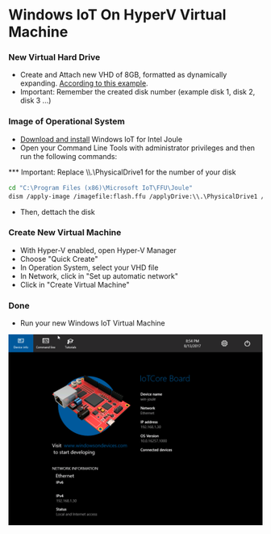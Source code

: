 # Windows IoT On HyperV Virtual Machine

### New Virtual Hard Drive
- Create and Attach new VHD of 8GB, formatted as dynamically expanding. [According to this example](https://technet.microsoft.com/pt-br/library/gg318052(v=ws.10).aspx).
- Important: Remember the created disk number (example disk 1, disk 2, disk 3 ...)

### Image of Operational System
  - [Download and install](https://www.microsoft.com/en-us/software-download/windowsiot) Windows IoT for Intel Joule
  - Open your Command Line Tools with administrator privileges and then run the following commands:

*** Important: Replace \\\\.\PhysicalDrive1 for the number of your disk

```sh
cd "C:\Program Files (x86)\Microsoft IoT\FFU\Joule"
dism /apply-image /imagefile:flash.ffu /applyDrive:\\.\PhysicalDrive1 /skipPlatformCheck
```

- Then, dettach the disk

### Create New Virtual Machine 

- With Hyper-V enabled, open Hyper-V Manager
- Choose "Quick Create"
- In Operation System, select your VHD file
- In Network, click in "Set up automatic network"
- Click in "Create Virtual Machine"

### Done

- Run your new Windows IoT Virtual Machine

<img src="windows-iot-joule.png" />
